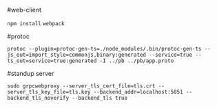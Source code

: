 
#web-client

`npm install`
`webpack`

#protoc

`protoc --plugin=protoc-gen-ts=./node_modules/.bin/protoc-gen-ts --js_out=import_style=commonjs,binary:generated --service=true --ts_out=service=true:generated -I ../pb ../pb/app.proto`

#standup server

`sudo grpcwebproxy --server_tls_cert_file=tls.crt --server_tls_key_file=tls.key --backend_addr=localhost:5051 --backend_tls_noverify --backend_tls true`


